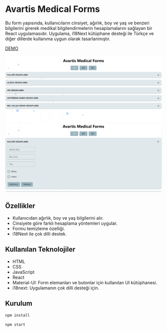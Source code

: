 # Avartis Medical Forms

Bu form yapısında, kullanıcıların cinsiyet, ağırlık, boy ve yaş ve benzeri bilgilerini girerek medikal bilgilendirmelerin hesaplamalarını sağlayan bir React uygulamasıdır. Uygulama, i18Next kütüphane desteği ile Türkçe ve diğer dillerde kullanıma uygun olarak tasarlanmıştır.

[DEMO](https://multi-form-app.vercel.app/)

![alt text](/src/screenshot/ekran1.jpg)
![alt text](/src/screenshot/ekran2.jpg)



## Özellikler

* Kullanıcıdan ağırlık, boy ve yaş bilgilerini alır.
* Cinsiyete göre farklı hesaplama yöntemleri uygular.
* Formu temizleme özelliği.
* i18Next ile çok dilli destek.

## Kullanılan Teknolojiler

* HTML
* CSS
* JavaScript
* React
* Material-UI: Form elemanları ve butonlar için kullanılan UI kütüphanesi.
* i18next: Uygulamanın çok dilli desteği için.

## Kurulum

```
npm install
```
```
npm start
```